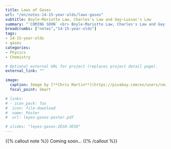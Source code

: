 ```yaml
---
title: Laws of Gases
url: "/en/notes-14-15-year-olds/laws-gases"
subtitle: Boyle-Mariotte Law, Charles's Law and Gay-Lussac's Law
summary: "`COMING SOON` <br> Boyle-Mariotte Law, Charles's Law and Gay-Lussac's Law."
breadcrumbs: ["notes","14-15-year-olds"]
tags:
- 14-15-year-olds
- gases
categories:
- Physics
- Chemistry

# Optional external URL for project (replaces project detail page).
external_link: ""

image:
  caption: Image by [**Chris Martin**](https://pixabay.com/es/users/cmart29-3708955/) on [Pixabay](https://pixabay.com/es/)
  focal_point: Smart

# links:
# - icon_pack: fas
#  icon: file-download
#  name: Póster
#  url: leyes-gases-poster.pdf  

# slides: "leyes-gases-2ESO-3ESO"  
---
```


{{% callout note %}}
Coming soon...
{{% /callout %}}
